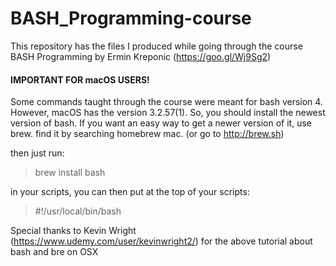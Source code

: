 # BASH_Programming-course
This repository has the files I produced while going through the course BASH Programming by Ermin Kreponic (https://goo.gl/Wj9Sg2)

#### IMPORTANT FOR macOS USERS!

Some commands taught through the course were meant for bash version 4. However, macOS has the version 3.2.57(1). So, you should install
the newest version of bash.
If you want an easy way to get a newer version of it, use brew. find it by searching homebrew mac. (or go to http://brew.sh)

then just run:
>brew install bash

in your scripts, you can then put at the top of your scripts:

>#!/usr/local/bin/bash

Special thanks to Kevin Wright (https://www.udemy.com/user/kevinwright2/) for the above tutorial about bash and bre on OSX
